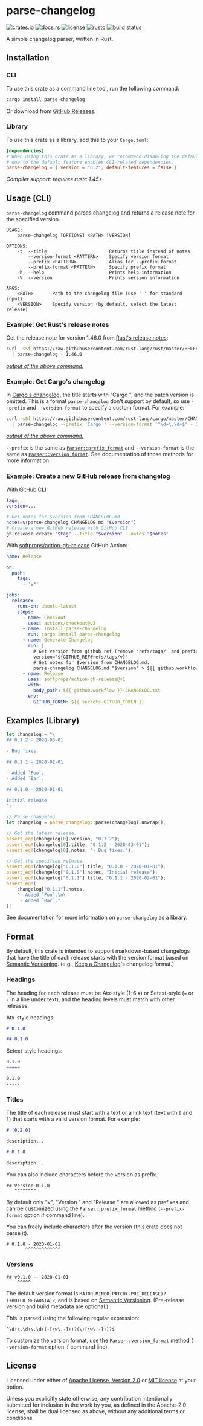 # parse-changelog

[![crates.io](https://img.shields.io/crates/v/parse-changelog.svg?style=flat-square&logo=rust)](https://crates.io/crates/parse-changelog)
[![docs.rs](https://img.shields.io/badge/docs.rs-parse--changelog-blue?style=flat-square)](https://docs.rs/parse-changelog)
[![license](https://img.shields.io/badge/license-Apache--2.0_OR_MIT-blue.svg?style=flat-square)](#license)
[![rustc](https://img.shields.io/badge/rustc-1.45+-blue.svg?style=flat-square)](https://www.rust-lang.org)
[![build status](https://img.shields.io/github/workflow/status/taiki-e/parse-changelog/CI/master?style=flat-square)](https://github.com/taiki-e/parse-changelog/actions?query=workflow%3ACI+branch%3Amaster)

A simple changelog parser, written in Rust.

## Installation

### CLI

To use this crate as a command line tool, run the following command:

```sh
cargo install parse-changelog
```

Or download from [GitHub Releases](https://github.com/taiki-e/parse-changelog/releases).

### Library

To use this crate as a library, add this to your `Cargo.toml`:

```toml
[dependencies]
# When using this crate as a library, we recommend disabling the default feature
# due to the default feature enables CLI-related dependencies.
parse-changelog = { version = "0.2", default-features = false }
```

*Compiler support: requires rustc 1.45+*

## Usage (CLI)

`parse-changelog` command parses changelog and returns a release note for the specified version.

```text
USAGE:
    parse-changelog [OPTIONS] <PATH> [VERSION]

OPTIONS:
    -t, --title                       Returns title instead of notes
        --version-format <PATTERN>    Specify version format
        --prefix <PATTERN>            Alias for --prefix-format
        --prefix-format <PATTERN>     Specify prefix format
    -h, --help                        Prints help information
    -V, --version                     Prints version information

ARGS:
    <PATH>       Path to the changelog file (use '-' for standard input)
    <VERSION>    Specify version (by default, select the latest release)
```

### Example: Get Rust's release notes

Get the release note for version 1.46.0 from [Rust's release notes](https://github.com/rust-lang/rust/blob/master/RELEASES.md):

```sh
curl -sSf https://raw.githubusercontent.com/rust-lang/rust/master/RELEASES.md \
  | parse-changelog - 1.46.0
```

[*output of the above command.*](tests/fixtures/rust-1.46.0.md)

### Example: Get Cargo's changelog

In [Cargo's changelog](https://github.com/rust-lang/cargo/blob/master/CHANGELOG.md), the title starts with "Cargo ", and the patch version is omitted. This is a format `parse-changelog` don't support by default, so use `--prefix` and `--version-format` to specify a custom format. For example:

```sh
curl -sSf https://raw.githubusercontent.com/rust-lang/cargo/master/CHANGELOG.md \
  | parse-changelog --prefix 'Cargo ' --version-format '^\d+\.\d+$' - 1.50
```

[*output of the above command.*](tests/fixtures/cargo-1.50.md)

`--prefix` is the same as [`Parser::prefix_format`] and `--version-format` is the same as [`Parser::version_format`]. See documentation of those methods for more information.

### Example: Create a new GitHub release from changelog

With [GitHub CLI](https://cli.github.com/manual/gh_release_create):

```sh
tag=...
version=...

# Get notes for $version from CHANGELOG.md.
notes=$(parse-changelog CHANGELOG.md "$version")
# Create a new GitHub release with GitHub CLI.
gh release create "$tag" --title "$version" --notes "$notes"
```

With [softprops/action-gh-release](https://github.com/softprops/action-gh-release) GitHub Action:

```yaml
name: Release

on:
  push:
    tags:
      - 'v*'

jobs:
  release:
    runs-on: ubuntu-latest
    steps:
      - name: Checkout
        uses: actions/checkout@v2
      - name: Install parse-changelog
        run: cargo install parse-changelog
      - name: Generate Changelog
        run: |
          # Get version from github ref (remove 'refs/tags/' and prefix 'v')
          version="${GITHUB_REF#refs/tags/v}"
          # Get notes for $version from CHANGELOG.md.
          parse-changelog CHANGELOG.md "$version" > ${{ github.workflow }}-CHANGELOG.txt
      - name: Release
        uses: softprops/action-gh-release@v1
        with:
          body_path: ${{ github.workflow }}-CHANGELOG.txt
        env:
          GITHUB_TOKEN: ${{ secrets.GITHUB_TOKEN }}
```

## Examples (Library)

```rust
let changelog = "\
## 0.1.2 - 2020-03-01

- Bug fixes.

## 0.1.1 - 2020-02-01

- Added `Foo`.
- Added `Bar`.

## 0.1.0 - 2020-01-01

Initial release
";

// Parse changelog.
let changelog = parse_changelog::parse(changelog).unwrap();

// Get the latest release.
assert_eq!(changelog[0].version, "0.1.2");
assert_eq!(changelog[0].title, "0.1.2 - 2020-03-01");
assert_eq!(changelog[0].notes, "- Bug fixes.");

// Get the specified release.
assert_eq!(changelog["0.1.0"].title, "0.1.0 - 2020-01-01");
assert_eq!(changelog["0.1.0"].notes, "Initial release");
assert_eq!(changelog["0.1.1"].title, "0.1.1 - 2020-02-01");
assert_eq!(
    changelog["0.1.1"].notes,
    "- Added `Foo`.\n\
     - Added `Bar`."
);
```

See [documentation](https://docs.rs/parse-changelog) for more information on `parse-changelog` as a library.

## Format

By default, this crate is intended to support markdown-based changelogs
that have the title of each release starts with the version format based on
[Semantic Versioning][semver]. (e.g., [Keep a Changelog][keepachangelog]'s
changelog format.)

### Headings

The heading for each release must be Atx-style (1-6 `#`) or
Setext-style (`=` or `-` in a line under text), and the heading levels
must match with other releases.

Atx-style headings:

```markdown
# 0.1.0
```

```markdown
## 0.1.0
```

Setext-style headings:

```markdown
0.1.0
=====
```

```markdown
0.1.0
-----
```

### Titles

The title of each release must start with a text or a link text (text with `[` and `]`)
that starts with a valid version format. For example:

```markdown
# [0.2.0]

description...

# 0.1.0

description...
```

You can also include characters before the version as prefix.

```text
## Version 0.1.0
   ^^^^^^^^
```

By default only "v", "Version " and "Release " are allowed as prefixes and
can be customized using the [`Parser::prefix_format`] method
(`--prefix-format` option if command line).

You can freely include characters after the version (this crate
does not parse it).

```text
# 0.1.0 - 2020-01-01
       ^^^^^^^^^^^^^
```

### Versions

```text
## v0.1.0 -- 2020-01-01
    ^^^^^
```

The default version format is
`MAJOR.MINOR.PATCH(-PRE_RELEASE)?(+BUILD_METADATA)?`, and is
based on [Semantic Versioning][semver]. (Pre-release version and build
metadata are optional.)

This is parsed using the following regular expression:

```text
^\d+\.\d+\.\d+(-[\w\.-]+)?(\+[\w\.-]+)?$
```

To customize the version format, use the [`Parser::version_format`] method
(`--version-format` option if command line).

[`Parser::prefix_format`]: https://docs.rs/parse-changelog/0.1/parse_changelog/struct.Parser.html#method.prefix_format
[`Parser::version_format`]: https://docs.rs/parse-changelog/0.1/parse_changelog/struct.Parser.html#method.version_format
[keepachangelog]: https://keepachangelog.com/en/1.0.0
[semver]: https://semver.org/spec/v2.0.0.html

## License

Licensed under either of [Apache License, Version 2.0](LICENSE-APACHE) or [MIT license](LICENSE-MIT) at your option.

Unless you explicitly state otherwise, any contribution intentionally submitted for inclusion in the work by you, as defined in the Apache-2.0 license, shall be dual licensed as above, without any additional terms or conditions.
